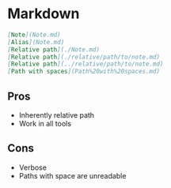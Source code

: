 # Markdown

```markdown
[Note](Note.md)
[Alias](Note.md)
[Relative path](./Note.md)
[Relative path](./relative/path/to/note.md)
[Relative path](../relative/path/to/note.md)
[Path with spaces](Path%20with%20spaces.md)
```

## Pros

- Inherently relative path
- Work in all tools

## Cons

- Verbose
- Paths with space are unreadable
